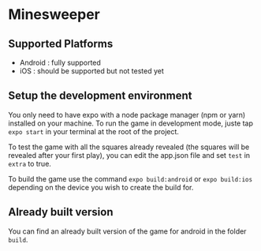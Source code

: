 # Minesweeper

## Supported Platforms

- Android : fully supported
- iOS : should be supported but not tested yet

## Setup the development environment 

You only need to have expo with a node package manager (npm or yarn) installed on your machine.
To run the game in development mode, juste tap ```expo start``` in your terminal at the root of the project.

To test the game with all the squares already revealed (the squares will be revealed after your first play), you can edit the
app.json file and set ```test``` in ```extra``` to true.

To build the game use the command ```expo build:android``` or ```expo build:ios``` depending on the device you wish to create the build for.

## Already built version

You can find an already built version of the game for android in the folder ```build```.
